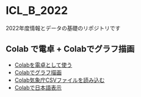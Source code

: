 # ICL_B_2022
2022年度情報とデータの基礎のリポジトリです
## Colab で電卓 + Colabでグラフ描画
- [Colabを電卓として使う](Colabを電卓として使う.ipynb)
- [Colabでグラフ描画](Colabでグラフ描画.ipynb)
- [Colab気象庁CSVファイルを読み込む](Colab気象庁CSVファイルを読み込む.ipynb)
- [Colabで日本語表示](Colabで日本語表示.ipynb)
